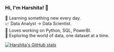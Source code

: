 ### Hi, I'm Harshita! 👋

🌱 Learning something new every day.<br/>
📈 Data Analyst → Data Scientist. <br/>
🔭 Loves working on Python, SQL, PowerBI.<br/>
💬 Exploring the world of data, one dataset at a time.<br/>

[![Harshita's GitHub stats](https://github-readme-stats.vercel.app/api?username=HarshitaAggarwal12)](https://github.com/HarshitaAggarwal12/github-readme-stats)
